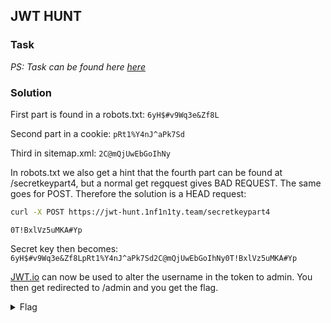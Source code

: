 ## JWT HUNT

### Task



*PS: Task can be found here [here](challenge.md)*

### Solution

First part is found in a robots.txt:
`6yH$#v9Wq3e&Zf8L`

Second part in a cookie:
`pRt1%Y4nJ^aPk7Sd`

Third in sitemap.xml:
`2C@mQjUwEbGoIhNy`

In robots.txt we also get a hint that the fourth part can be found at /secretkeypart4, but a normal get regquest gives BAD REQUEST. The same goes for POST. Therefore the solution is a HEAD request:

```bash
curl -X POST https://jwt-hunt.1nf1n1ty.team/secretkeypart4
```
`0T!BxlVz5uMKA#Yp`

Secret key then becomes:
`6yH$#v9Wq3e&Zf8LpRt1%Y4nJ^aPk7Sd2C@mQjUwEbGoIhNy0T!BxlVz5uMKA#Yp`

[JWT.io](https://jwt.io/) can now be used to alter the username in the token to admin. You then get redirected to /admin and you get the flag.

<details>
<summary>Flag</summary>

`ironCTF{W0w_U_R34lly_Kn0w_4_L07_Ab0ut_JWT_3xp10r4710n!}`
</details>